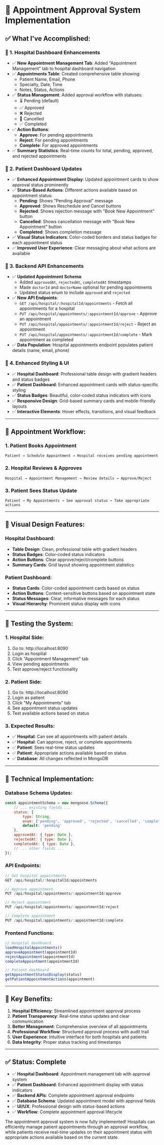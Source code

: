 # 🏥 Appointment Approval System Implementation

## ✅ **What I've Accomplished:**

### 🎯 **1. Hospital Dashboard Enhancements**
- ✅ **New Appointment Management Tab**: Added "Appointment Management" tab to hospital dashboard navigation
- ✅ **Appointments Table**: Created comprehensive table showing:
  - Patient Name, Email, Phone
  - Specialty, Date, Time
  - Notes, Status, Actions
- ✅ **Status Management**: Added approval workflow with statuses:
  - ⏳ Pending (default)
  - ✅ Approved
  - ❌ Rejected
  - 🚫 Cancelled
  - ✅ Completed
- ✅ **Action Buttons**: 
  - **Approve**: For pending appointments
  - **Reject**: For pending appointments
  - **Complete**: For approved appointments
- ✅ **Summary Statistics**: Real-time counts for total, pending, approved, and rejected appointments

### 🎯 **2. Patient Dashboard Updates**
- ✅ **Enhanced Appointment Display**: Updated appointment cards to show approval status prominently
- ✅ **Status-Based Actions**: Different actions available based on appointment status:
  - **Pending**: Shows "Pending Approval" message
  - **Approved**: Shows Reschedule and Cancel buttons
  - **Rejected**: Shows rejection message with "Book New Appointment" button
  - **Cancelled**: Shows cancellation message with "Book New Appointment" button
  - **Completed**: Shows completion message
- ✅ **Visual Status Indicators**: Color-coded borders and status badges for each appointment status
- ✅ **Improved User Experience**: Clear messaging about what actions are available

### 🎯 **3. Backend API Enhancements**
- ✅ **Updated Appointment Schema**: 
  - Added `approvedAt`, `rejectedAt`, `completedAt` timestamps
  - Made `doctorId` and `doctorName` optional for pending appointments
  - Updated status enum to include `approved` and `rejected`
- ✅ **New API Endpoints**:
  - `GET /api/hospital/:hospitalId/appointments` - Fetch all appointments for a hospital
  - `PUT /api/hospital/appointments/:appointmentId/approve` - Approve an appointment
  - `PUT /api/hospital/appointments/:appointmentId/reject` - Reject an appointment
  - `PUT /api/hospital/appointments/:appointmentId/complete` - Mark appointment as completed
- ✅ **Data Population**: Hospital appointments endpoint populates patient details (name, email, phone)

### 🎯 **4. Enhanced Styling & UI**
- ✅ **Hospital Dashboard**: Professional table design with gradient headers and status badges
- ✅ **Patient Dashboard**: Enhanced appointment cards with status-specific styling
- ✅ **Status Badges**: Beautiful, color-coded status indicators with icons
- ✅ **Responsive Design**: Grid-based summary cards and mobile-friendly layouts
- ✅ **Interactive Elements**: Hover effects, transitions, and visual feedback

---

## 🔄 **Appointment Workflow:**

### **1. Patient Books Appointment**
```
Patient → Schedule Appointment → Hospital receives pending appointment
```

### **2. Hospital Reviews & Approves**
```
Hospital → Appointment Management → Review details → Approve/Reject
```

### **3. Patient Sees Status Update**
```
Patient → My Appointments → See approval status → Take appropriate actions
```

---

## 🎨 **Visual Design Features:**

### **Hospital Dashboard:**
- **Table Design**: Clean, professional table with gradient headers
- **Status Badges**: Color-coded status indicators
- **Action Buttons**: Clear approve/reject/complete buttons
- **Summary Cards**: Grid layout showing appointment statistics

### **Patient Dashboard:**
- **Status Cards**: Color-coded appointment cards based on status
- **Action Buttons**: Context-sensitive buttons based on appointment state
- **Status Messages**: Clear, informative messages for each status
- **Visual Hierarchy**: Prominent status display with icons

---

## 🧪 **Testing the System:**

### **1. Hospital Side:**
1. Go to: http://localhost:8090
2. Login as hospital
3. Click "Appointment Management" tab
4. View pending appointments
5. Test approve/reject functionality

### **2. Patient Side:**
1. Go to: http://localhost:8090
2. Login as patient
3. Click "My Appointments" tab
4. See appointment status updates
5. Test available actions based on status

### **3. Expected Results:**
- ✅ **Hospital**: Can see all appointments with patient details
- ✅ **Hospital**: Can approve, reject, or complete appointments
- ✅ **Patient**: Sees real-time status updates
- ✅ **Patient**: Appropriate actions available based on status
- ✅ **Database**: All changes reflected in MongoDB

---

## 🔧 **Technical Implementation:**

### **Database Schema Updates:**
```javascript
const appointmentSchema = new mongoose.Schema({
    // ... existing fields ...
    status: { 
        type: String, 
        enum: ['pending', 'approved', 'rejected', 'cancelled', 'completed', 'rescheduled'], 
        default: 'pending' 
    },
    approvedAt: { type: Date },
    rejectedAt: { type: Date },
    completedAt: { type: Date },
    // ... other fields ...
});
```

### **API Endpoints:**
```javascript
// Get hospital appointments
GET /api/hospital/:hospitalId/appointments

// Approve appointment
PUT /api/hospital/appointments/:appointmentId/approve

// Reject appointment
PUT /api/hospital/appointments/:appointmentId/reject

// Complete appointment
PUT /api/hospital/appointments/:appointmentId/complete
```

### **Frontend Functions:**
```javascript
// Hospital dashboard
loadHospitalAppointments()
approveAppointment(appointmentId)
rejectAppointment(appointmentId)
completeAppointment(appointmentId)

// Patient dashboard
getAppointmentStatusDisplay(status)
getPatientAppointmentActions(appointment)
```

---

## 🚀 **Key Benefits:**

1. **Hospital Efficiency**: Streamlined appointment approval process
2. **Patient Transparency**: Real-time status updates and clear communication
3. **Better Management**: Comprehensive overview of all appointments
4. **Professional Workflow**: Structured approval process with audit trail
5. **User Experience**: Intuitive interface for both hospitals and patients
6. **Data Integrity**: Proper status tracking and timestamps

---

## ✅ **Status: Complete**

- ✅ **Hospital Dashboard**: Appointment management tab with approval system
- ✅ **Patient Dashboard**: Enhanced appointment display with status indicators
- ✅ **Backend APIs**: Complete appointment approval endpoints
- ✅ **Database Schema**: Updated appointment model with approval fields
- ✅ **UI/UX**: Professional design with status-based actions
- ✅ **Workflow**: Complete appointment approval lifecycle

The appointment approval system is now fully implemented! Hospitals can efficiently manage patient appointments through an approval workflow, while patients receive real-time updates on their appointment status with appropriate actions available based on the current state.
